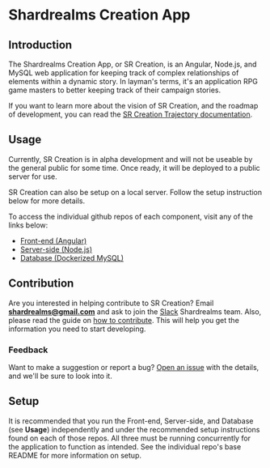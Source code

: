 # Shardrealms Creation App

## Introduction

The Shardrealms Creation App, or SR Creation, is an Angular, Node.js, and MySQL web application for keeping track of complex relationships of elements within a dynamic story.  In layman's terms, it's an application RPG game masters to better keeping track of their campaign stories.

If you want to learn more about the vision of SR Creation, and the roadmap of development, you can read the [SR Creation Trajectory documentation](https://docs.google.com/document/d/1PA-q3xuqiZ23GHVwhrXzh8W-luoWdYA5hnjD1i4PKU0/edit?usp=sharing).

## Usage

Currently, SR Creation is in alpha development and will not be useable by the general public for some time.  Once ready, it will be deployed to a public server for use.

SR Creation can also be setup on a local server.  Follow the setup instruction below for more details.

To access the individual github repos of each component, visit any of the links below:

* [Front-end (Angular)](https://github.com/rhyeen/sr_creation_app)
* [Server-side (Node.js)](https://github.com/rhyeen/sr_creation_ng2)
* [Database (Dockerized MySQL)](https://github.com/rhyeen/sr_creation_db)

## Contribution

Are you interested in helping contribute to SR Creation?  Email **shardrealms@gmail.com** and ask to join the [Slack](https://slack.com) Shardrealms team.  Also, please read the guide on [how to contribute](https://docs.google.com/document/d/1N7M8Pnf3RwgiXmmPYvvdhK8OkSyywJyVe8-ntI6I2O8/edit?usp=sharing).  This will help you get the information you need to start developing.

### Feedback

Want to make a suggestion or report a bug?  [Open an issue](https://github.com/rhyeen/sr_creation/issues) with the details, and we'll be sure to look into it.

## Setup

It is recommended that you run the Front-end, Server-side, and Database (see **Usage**) independently and under the recommended setup instructions found on each of those repos.  All three must be running concurrently for the application to function as intended.  See the individual repo's base README for more information on setup.
